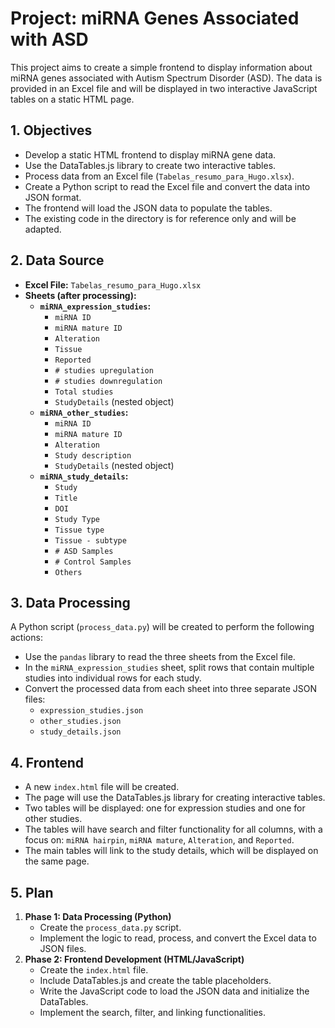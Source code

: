 # Project: miRNA Genes Associated with ASD

This project aims to create a simple frontend to display information about miRNA genes associated with Autism Spectrum Disorder (ASD). The data is provided in an Excel file and will be displayed in two interactive JavaScript tables on a static HTML page.

## 1. Objectives

*   Develop a static HTML frontend to display miRNA gene data.
*   Use the DataTables.js library to create two interactive tables.
*   Process data from an Excel file (`Tabelas_resumo_para_Hugo.xlsx`).
*   Create a Python script to read the Excel file and convert the data into JSON format.
*   The frontend will load the JSON data to populate the tables.
*   The existing code in the directory is for reference only and will be adapted.

## 2. Data Source

*   **Excel File:** `Tabelas_resumo_para_Hugo.xlsx`
*   **Sheets (after processing):**
    *   **`miRNA_expression_studies`:**
        *   `miRNA ID`
        *   `miRNA mature ID`
        *   `Alteration`
        *   `Tissue`
        *   `Reported`
        *   `# studies upregulation`
        *   `# studies downregulation`
        *   `Total studies`
        *   `StudyDetails` (nested object)
    *   **`miRNA_other_studies`:**
        *   `miRNA ID`
        *   `miRNA mature ID`
        *   `Alteration`
        *   `Study description`
        *   `StudyDetails` (nested object)
    *   **`miRNA_study_details`:**
        *   `Study`
        *   `Title`
        *   `DOI`
        *   `Study Type`
        *   `Tissue type`
        *   `Tissue - subtype`
        *   `# ASD Samples`
        *   `# Control Samples`
        *   `Others`

## 3. Data Processing

A Python script (`process_data.py`) will be created to perform the following actions:

*   Use the `pandas` library to read the three sheets from the Excel file.
*   In the `miRNA_expression_studies` sheet, split rows that contain multiple studies into individual rows for each study.
*   Convert the processed data from each sheet into three separate JSON files:
    *   `expression_studies.json`
    *   `other_studies.json`
    *   `study_details.json`

## 4. Frontend

*   A new `index.html` file will be created.
*   The page will use the DataTables.js library for creating interactive tables.
*   Two tables will be displayed: one for expression studies and one for other studies.
*   The tables will have search and filter functionality for all columns, with a focus on: `miRNA hairpin`, `miRNA mature`, `Alteration`, and `Reported`.
*   The main tables will link to the study details, which will be displayed on the same page.

## 5. Plan

1.  **Phase 1: Data Processing (Python)**
    *   Create the `process_data.py` script.
    *   Implement the logic to read, process, and convert the Excel data to JSON files.
2.  **Phase 2: Frontend Development (HTML/JavaScript)**
    *   Create the `index.html` file.
    *   Include DataTables.js and create the table placeholders.
    *   Write the JavaScript code to load the JSON data and initialize the DataTables.
    *   Implement the search, filter, and linking functionalities.
